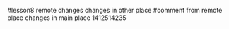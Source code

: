 #lesson8 
remote changes
changes in other place
#comment from remote place
changes in main place
1412514235
